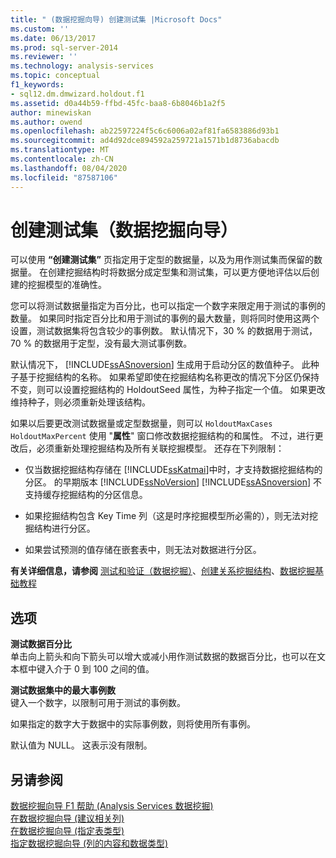 ```yaml
---
title: " (数据挖掘向导) 创建测试集 |Microsoft Docs"
ms.custom: ''
ms.date: 06/13/2017
ms.prod: sql-server-2014
ms.reviewer: ''
ms.technology: analysis-services
ms.topic: conceptual
f1_keywords:
- sql12.dm.dmwizard.holdout.f1
ms.assetid: d0a44b59-ffbd-45fc-baa8-6b8046b1a2f5
author: minewiskan
ms.author: owend
ms.openlocfilehash: ab22597224f5c6c6006a02af81fa6583886d93b1
ms.sourcegitcommit: ad4d92dce894592a259721a1571b1d8736abacdb
ms.translationtype: MT
ms.contentlocale: zh-CN
ms.lasthandoff: 08/04/2020
ms.locfileid: "87587106"
---
```

# <a name="create-testing-set-data-mining-wizard"></a>创建测试集（数据挖掘向导）
  可以使用 **“创建测试集”** 页指定用于定型的数据量，以及为用作测试集而保留的数据量。 在创建挖掘结构时将数据分成定型集和测试集，可以更方便地评估以后创建的挖掘模型的准确性。  
  
 您可以将测试数据量指定为百分比，也可以指定一个数字来限定用于测试的事例的数量。 如果同时指定百分比和用于测试的事例的最大数量，则将同时使用这两个设置，测试数据集将包含较少的事例数。 默认情况下，30 % 的数据用于测试，70 % 的数据用于定型，没有最大测试事例数。  
  
 默认情况下， [!INCLUDE[ssASnoversion](../includes/ssasnoversion-md.md)] 生成用于启动分区的数值种子。 此种子基于挖掘结构的名称。 如果希望即使在挖掘结构名称更改的情况下分区仍保持不变，则可以设置挖掘结构的 HoldoutSeed 属性，为种子指定一个值。 如果更改维持种子，则必须重新处理该结构。  
  
 如果以后要更改测试数据量或定型数据量，则可以 `HoldoutMaxCases` `HoldoutMaxPercent` 使用 "**属性**" 窗口修改数据挖掘结构的和属性。 不过，进行更改后，必须重新处理挖掘结构及所有关联挖掘模型。 还存在下列限制：  
  
-   仅当数据挖掘结构存储在 [!INCLUDE[ssKatmai](../includes/sskatmai-md.md)]中时，才支持数据挖掘结构的分区。 的早期版本 [!INCLUDE[ssNoVersion](../includes/ssnoversion-md.md)] [!INCLUDE[ssASnoversion](../includes/ssasnoversion-md.md)] 不支持缓存挖掘结构的分区信息。  
  
-   如果挖掘结构包含 Key Time 列（这是时序挖掘模型所必需的），则无法对挖掘结构进行分区。  
  
-   如果尝试预测的值存储在嵌套表中，则无法对数据进行分区。  
  
 **有关详细信息，请参阅** [测试和验证（数据挖掘）](data-mining/testing-and-validation-data-mining.md)、[创建关系挖掘结构](data-mining/create-a-relational-mining-structure.md)、[数据挖掘基础教程](../../2014/tutorials/basic-data-mining-tutorial.md)  
  
## <a name="options"></a>选项  
 **测试数据百分比**  
 单击向上箭头和向下箭头可以增大或减小用作测试数据的数据百分比，也可以在文本框中键入介于 0 到 100 之间的值。  
  
 **测试数据集中的最大事例数**  
 键入一个数字，以限制可用于测试的事例数。  
  
 如果指定的数字大于数据中的实际事例数，则将使用所有事例。  
  
 默认值为 NULL。 这表示没有限制。  
  
## <a name="see-also"></a>另请参阅  
 [数据挖掘向导 F1 帮助 &#40;Analysis Services 数据挖掘&#41;](data-mining-wizard-f1-help-analysis-services-data-mining.md)   
 [在数据挖掘向导 &#40;建议相关列&#41;](suggest-related-columns-data-mining-wizard.md)   
 [在数据挖掘向导 &#40;指定表类型&#41;](specify-table-types-data-mining-wizard.md)   
 [指定数据挖掘向导 &#40;列的内容和数据类型&#41;](specify-the-column-s-content-and-data-type-data-mining-wizard.md)  
  
  
